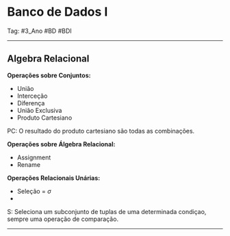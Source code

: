# Banco de Dados I

Tag: #3_Ano #BD #BDI 

---

## Algebra Relacional

**Operações sobre Conjuntos:**
- União
- Interceção
- Diferença
- União Exclusiva
- Produto Cartesiano

PC: O resultado do produto cartesiano são todas as combinações. 

**Operações sobre Álgebra Relacional:**
- Assignment
- Rename

**Operações Relacionais Unárias:**
- Seleção = $\sigma$
- 

S: Seleciona um subconjunto de tuplas de uma determinada condiçao, sempre uma operação de comparação.


---
